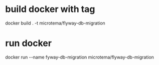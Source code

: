
# build docker with tag

docker build . -t microtema/flyway-db-migration

# run docker

docker run --name fyway-db-migration microtema/flyway-db-migration
